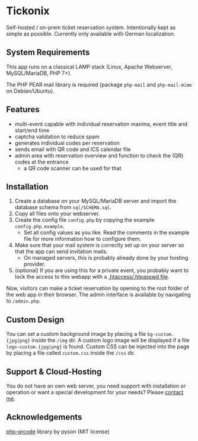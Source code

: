 # Tickonix
Self-hosted / on-prem ticket reservation system. Intentionally kept as simple as possible. Currently only available with German localization.

## System Requirements
This app runs on a classical LAMP stack (Linux, Apache Webserver, MySQL/MariaDB, PHP 7+).

The PHP PEAR mail library is required (package `php-mail` and `php-mail-mime` on Debian/Ubuntu).

## Features
- multi-event capable with individual reservation maxima, event title and start/end time
- captcha validation to reduce spam
- generates individual codes per reservation
- sends email with QR code and ICS calendar file
- admin area with reservation overview and function to check the (QR) codes at the entrance
  - a QR code scanner can be used for that

## Installation
1. Create a database on your MySQL/MariaDB server and import the database schema from `sql/SCHEMA.sql`.
2. Copy all files onto your webserver.
3. Create the config file `config.php` by copying the example `config.php.example`.
   - Set all config values as you like. Read the comments in the example file for more information how to configure them.
4. Make sure that your mail system is correctly set up on your server so that the app can send invitation mails.
   - On managed servers, this is probably already done by your hosting provider.
5. (optional) If you are using this for a private event, you probably want to lock the access to this webapp with a [.htaccess/.htpasswd file](https://wiki.selfhtml.org/wiki/Webserver/htaccess/Zugriffskontrolle).

Now, visitors can make a ticket reservation by opening to the root folder of the web app in their browser. The admin interface is available by navigating to `/admin.php`.

## Custom Design
You can set a custom background image by placing a file `bg-custom.{jpg|png}` inside the `/img` dir. A custom logo image will be displayed if a file `logo-custom.{jpg|png}` is found. Custom CSS can be injected into the page by placing a file called `custom.css` inside the `/css` dir.

## Support & Cloud-Hosting
You do not have an own web server, you need support with installation or operation or want a special development for your needs? Please [contact me](https://georg-sieber.de/?page=impressum).

## Acknowledgements
[php-qrcode](https://github.com/psyon/php-qrcode) library by pyson (MIT license)
